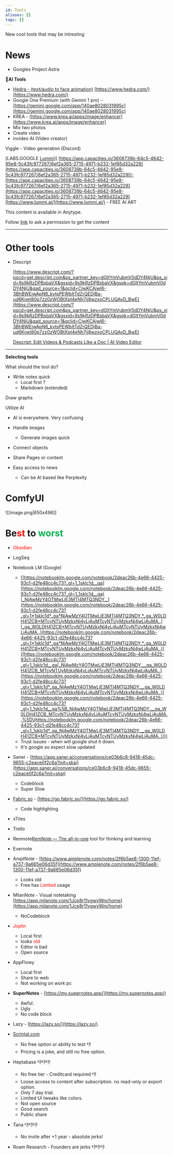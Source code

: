 ```yaml
---
id: Tools
aliases: []
tags: []
---
```


New cool tools that may be intresting

# News

- Googles Project Astra

🤖**AI Tools**

- [Hedra - (text/audio to face animation)](https://www.hedra.com/) [https://www.hedra.com/](https://www.hedra.com/)
- Google One Premium (with Gemini 1 pro) - [https://gemini.google.com/app/140ae8028031995c](https://gemini.google.com/app/140ae8028031995c)
- KREA - [https://www.krea.ai/apps/image/enhancer](https://www.krea.ai/apps/image/enhancer)
- Mix two photos
- Create video
- invideo AI (Video creator)

Viggle - Video generation (Discord)

[LABS.GOOGLE [Lummi](https://www.lummi.ai/)]( [https://app.capacities.io/3608739b-64c5-4642-95e8-5c43fc977267/6ef2a365-2715-4971-b232-1ef85d32a229](https://app.capacities.io/3608739b-64c5-4642-95e8-5c43fc977267/6ef2a365-2715-4971-b232-1ef85d32a229))- [https://app.capacities.io/3608739b-64c5-4642-95e8-5c43fc977267/6ef2a365-2715-4971-b232-1ef85d32a229](https://app.capacities.io/3608739b-64c5-4642-95e8-5c43fc977267/6ef2a365-2715-4971-b232-1ef85d32a229)[https://www.lummi.ai/](https://www.lummi.ai/) - FREE AI ART

This content is available in Anytype.

Follow [link](https://anytype.io) to ask a permission to get the content

---

# Other tools

- Descript
    
    [https://www.descript.com/?pscd=get.descript.com&ps_partner_key=dGltYmVubmV0dDY4NjU&ps_xid=9s9kRzDPBsbaVX&gsxid=9s9kRzDPBsbaVX&gspk=dGltYmVubmV0dDY4NjU&gad_source=1&gclid=CjwKCAjwl6-3BhBWEiwApN6_kvtsPEWbItTdZrQEDjBa-ud6Knet80p7zz0zWOBtXpt4eNh7ij8wzxoCPLUQAvD_BwE](https://www.descript.com/?pscd=get.descript.com&ps_partner_key=dGltYmVubmV0dDY4NjU&ps_xid=9s9kRzDPBsbaVX&gsxid=9s9kRzDPBsbaVX&gspk=dGltYmVubmV0dDY4NjU&gad_source=1&gclid=CjwKCAjwl6-3BhBWEiwApN6_kvtsPEWbItTdZrQEDjBa-ud6Knet80p7zz0zWOBtXpt4eNh7ij8wzxoCPLUQAvD_BwE)
    
    [Descript: Edit Videos & Podcasts Like a Doc | AI Video Editor](https://www.descript.com/?pscd=get.descript.com&ps_partner_key=dGltYmVubmV0dDY4NjU&ps_xid=9s9kRzDPBsbaVX&gsxid=9s9kRzDPBsbaVX&gspk=dGltYmVubmV0dDY4NjU&gad_source=1&gclid=CjwKCAjwl6-3BhBWEiwApN6_kvtsPEWbItTdZrQEDjBa-ud6Knet80p7zz0zWOBtXpt4eNh7ij8wzxoCPLUQAvD_BwE)
    

---

**Selecting tools**

What should the tool do?

- Write notes quick
    - Local first ?
    - Markdown (extended)

Draw graphs

Utilize AI

- AI is everywhere. Very confusing

- Handle images
    - Generate images quick
- Connect objects
- Share Pages or content
- Easy access to news
    - Can be AI based like Perplexity

# Com<span style="color:rgb(0, 176, 80)"></span>fyUI


![[image.png|650x496]]


# Be<span style="color:rgb(255, 0, 0)">st</span> to <span style="color:rgb(0, 176, 80)">worst</span>

- <span style="color:rgb(255, 0, 0)">Obsidian</span>
- LogSeq
- Notebook LM (Google)
    - [[https://notebooklm.google.com/notebook/2deac26b-4e66-4425-93c1-d2fe48cc4c73?_gl=1_1sklc1d__ga](https://notebooklm.google.com/notebook/2deac26b-4e66-4425-93c1-d2fe48cc4c73?_gl=1_1sklc1d__ga)[_NjAwMzY4OTMwLjE3MTI4MTQ3NDY._](https://notebooklm.google.com/notebook/2deac26b-4e66-4425-93c1-d2fe48cc4c73?_gl=1*1sklc1d*_ga*NjAwMzY4OTMwLjE3MTI4MTQ3NDY.*_ga_W0LDH41ZCB*MTcyNTUyMzkxNi4yLjAuMTcyNTUyMzkxNi4wLjAuMA..)[_ga_W0LDH41ZCB*MTcyNTUyMzkxNi4yLjAuMTcyNTUyMzkxNi4wLjAuMA..](https://notebooklm.google.com/notebook/2deac26b-4e66-4425-93c1-d2fe48cc4c73?_gl=1*1sklc1d*_ga*NjAwMzY4OTMwLjE3MTI4MTQ3NDY.*_ga_W0LDH41ZCB*MTcyNTUyMzkxNi4yLjAuMTcyNTUyMzkxNi4wLjAuMA..)]([https://notebooklm.google.com/notebook/2deac26b-4e66-4425-93c1-d2fe48cc4c73?_gl=1_1sklc1d__ga[_NjAwMzY4OTMwLjE3MTI4MTQ3NDY.__ga_W0LDH41ZCB_MTcyNTUyMzkxNi4yLjAuMTcyNTUyMzkxNi4wLjAuMA..](https://notebooklm.google.com/notebook/2deac26b-4e66-4425-93c1-d2fe48cc4c73?_gl=1_1sklc1d*_ga_NjAwMzY4OTMwLjE3MTI4MTQ3NDY.__ga_W0LDH41ZCB*MTcyNTUyMzkxNi4yLjAuMTcyNTUyMzkxNi4wLjAuMA..)](https://notebooklm.google.com/notebook/2deac26b-4e66-4425-93c1-d2fe48cc4c73?_gl=1_1sklc1d__ga%5B_NjAwMzY4OTMwLjE3MTI4MTQ3NDY.__ga_W0LDH41ZCB_MTcyNTUyMzkxNi4yLjAuMTcyNTUyMzkxNi4wLjAuMA..%5D\(https://notebooklm.google.com/notebook/2deac26b-4e66-4425-93c1-d2fe48cc4c73?_gl=1_1sklc1d*_ga_NjAwMzY4OTMwLjE3MTI4MTQ3NDY.__ga_W0LDH41ZCB*MTcyNTUyMzkxNi4yLjAuMTcyNTUyMzkxNi4wLjAuMA..\)))
    - Trust issues - when will google shut it down.
    - It's google so expect slow updated
- Saner - [https://app.saner.ai/conversations/ce03b6c8-9418-45dc-9655-c2eace0f2c6a?init=skai](https://app.saner.ai/conversations/ce03b6c8-9418-45dc-9655-c2eace0f2c6a?init=skai)
    - Codeblock
    - Super Slow
- [Fabric.so](http://fabric.so/) - [https://go.fabric.so/](https://go.fabric.so/)
    - Code highlighting
- xTiles
- Trello
- Remnote[R](https://www.remnote.com/)[emNote — The all-in-one](https://www.remnote.com/) tool for thinking and learning  
    
- Evernote
- AmptNote - [https://www.amplenote.com/notes/2f6b5ae8-1300-11ef-a737-9a665e06d35f](https://www.amplenote.com/notes/2f6b5ae8-1300-11ef-a737-9a665e06d35f)
    - Looks old
    - Free has <span style="color:rgb(255, 0, 0)">Limited</span> usage
- MilanNote - Visual notetaking [https://app.milanote.com/1Jcp8r11vgwvWm/home](https://app.milanote.com/1Jcp8r11vgwvWm/home)
    - NoCodeblock
- <span style="color:rgb(255, 0, 0)">Joplin</span>
    - Local first
    - looks <span style="color:rgb(255, 0, 0)">old</span>
    - Editor is bad
    - Open source
- AppFlowy
    - Local first
    - Share to web
    - Not working on work pc
- **SuperNotes** - [https://my.supernotes.app/](https://my.supernotes.app/)
    - Awful.
    - Ugly
    - No code block
- Lazy - [https://lazy.so/](https://lazy.so/)
- [Scrintal.com](http://scrintal.com/)
    - No free option or ability to test 👎
    - Pricing is a joke, and still no free option.
- Heptabase 👎👎👎
    - No free tier - Creditcard required 👎
    - Loose access to content after subscription. no read-only or export option.
    - Only 7 day trial.
    - Limited UI tweaks like colors.
    - Not open source
    - Good search
    - Public share
- Tana 👎👎👎
    - No invite after +1 year - absolute jerks!
- Roam Research - Founders are jerks 👎👎👎
